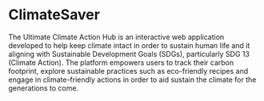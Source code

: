 # ClimateSaver
The Ultimate Climate Action Hub is an interactive web application developed to help keep climate intact in order to sustain human life and it aligning with Sustainable Development Goals (SDGs), particularly SDG 13 (Climate Action). The platform empowers users to track their carbon footprint, explore sustainable practices such as eco-friendly recipes and engage in climate-friendly actions in order to aid sustain the climate for the generations to come.
